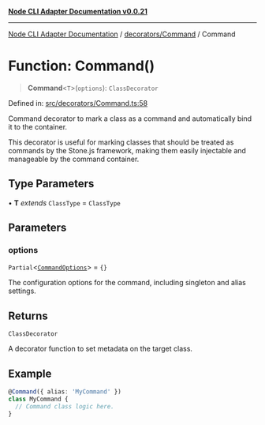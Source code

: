 [**Node CLI Adapter Documentation v0.0.21**](../../../README.md)

***

[Node CLI Adapter Documentation](../../../modules.md) / [decorators/Command](../README.md) / Command

# Function: Command()

> **Command**\<`T`\>(`options`): `ClassDecorator`

Defined in: [src/decorators/Command.ts:58](https://github.com/stonemjs/node-cli-adapter/blob/ef52e5bf0dd08467e3b24c3d05bfc766eee30472/src/decorators/Command.ts#L58)

Command decorator to mark a class as a command and automatically bind it to the container.

This decorator is useful for marking classes that should be treated as commands by the Stone.js framework,
making them easily injectable and manageable by the command container.

## Type Parameters

• **T** *extends* `ClassType` = `ClassType`

## Parameters

### options

`Partial`\<[`CommandOptions`](../interfaces/CommandOptions.md)\> = `{}`

The configuration options for the command, including singleton and alias settings.

## Returns

`ClassDecorator`

A decorator function to set metadata on the target class.

## Example

```typescript
@Command({ alias: 'MyCommand' })
class MyCommand {
  // Command class logic here.
}
```
